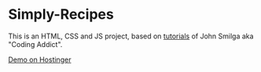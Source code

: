 # Simply-Recipes
 This is an HTML, CSS and JS project, based on [tutorials](https://www.youtube.com/watch?v=4hiXSFpwTQc&list=PLnHJACx3NwAdhoqmE5i_dqSnYHd04doh0&index=2) 
 of John Smilga aka "Coding Addict". 
 

[Demo on Hostinger](https://matrix-citizen.online/Simply-Recipes/)         



 
